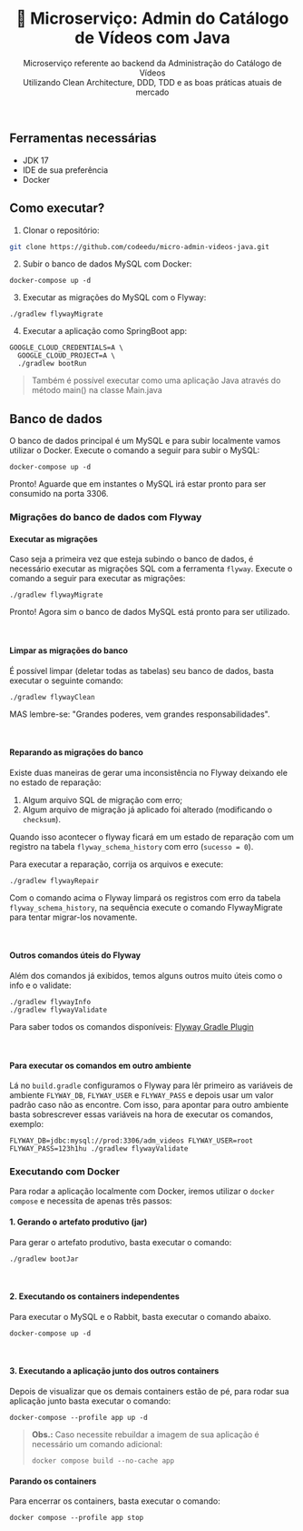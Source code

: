   <h1 align="center">🚀 Microserviço: Admin do Catálogo de Vídeos com Java</h1>
  <p align="center">
    Microserviço referente ao backend da Administração do Catálogo de Vídeos<br />
    Utilizando Clean Architecture, DDD, TDD e as boas práticas atuais de mercado
  </p>
<br />

## Ferramentas necessárias

- JDK 17
- IDE de sua preferência
- Docker

## Como executar?

1. Clonar o repositório:
```sh
git clone https://github.com/codeedu/micro-admin-videos-java.git
```

2. Subir o banco de dados MySQL com Docker:
```shell
docker-compose up -d
```

3. Executar as migrações do MySQL com o Flyway:
```shell
./gradlew flywayMigrate
```

4. Executar a aplicação como SpringBoot app:
```shell
GOOGLE_CLOUD_CREDENTIALS=A \
  GOOGLE_CLOUD_PROJECT=A \
  ./gradlew bootRun
``` 

> Também é possível executar como uma aplicação Java através do
> método main() na classe Main.java
## Banco de dados

O banco de dados principal é um MySQL e para subir localmente vamos utilizar o
Docker. Execute o comando a seguir para subir o MySQL:

```shell
docker-compose up -d
```

Pronto! Aguarde que em instantes o MySQL irá estar pronto para ser consumido
na porta 3306.

### Migrações do banco de dados com Flyway

#### Executar as migrações

Caso seja a primeira vez que esteja subindo o banco de dados, é necessário
executar as migrações SQL com a ferramenta `flyway`.
Execute o comando a seguir para executar as migrações:

```shell
./gradlew flywayMigrate
```

Pronto! Agora sim o banco de dados MySQL está pronto para ser utilizado.

<br/>

#### Limpar as migrações do banco

É possível limpar (deletar todas as tabelas) seu banco de dados, basta
executar o seguinte comando:

```shell
./gradlew flywayClean
```

MAS lembre-se: "Grandes poderes, vem grandes responsabilidades".

<br/>

#### Reparando as migrações do banco

Existe duas maneiras de gerar uma inconsistência no Flyway deixando ele no estado de reparação:

1. Algum arquivo SQL de migração com erro;
2. Algum arquivo de migração já aplicado foi alterado (modificando o `checksum`).

Quando isso acontecer o flyway ficará em um estado de reparação
com um registro na tabela `flyway_schema_history` com erro (`sucesso = 0`).

Para executar a reparação, corrija os arquivos e execute:
```shell
./gradlew flywayRepair
```

Com o comando acima o Flyway limpará os registros com erro da tabela `flyway_schema_history`,
na sequência execute o comando FlywayMigrate para tentar migrar-los novamente.

<br/>

#### Outros comandos úteis do Flyway

Além dos comandos já exibidos, temos alguns outros muito úteis como o info e o validate:

```shell
./gradlew flywayInfo
./gradlew flywayValidate
```

Para saber todos os comandos disponíveis: [Flyway Gradle Plugin](https://flywaydb.org/documentation/usage/gradle/info)

<br/>

#### Para executar os comandos em outro ambiente

Lá no `build.gradle` configuramos o Flyway para lêr primeiro as variáveis de
ambiente `FLYWAY_DB`, `FLYWAY_USER` e `FLYWAY_PASS` e depois usar um valor padrão
caso não as encontre. Com isso, para apontar para outro ambiente basta sobrescrever
essas variáveis na hora de executar os comandos, exemplo:

```shell
FLYWAY_DB=jdbc:mysql://prod:3306/adm_videos FLYWAY_USER=root FLYWAY_PASS=123h1hu ./gradlew flywayValidate
```

### Executando com Docker
Para rodar a aplicação localmente com Docker, iremos utilizar o `docker compose` e necessita de apenas três passos:
<br/>

#### 1. Gerando o artefato produtivo (jar)

Para gerar o artefato produtivo, basta executar o comando:
```
./gradlew bootJar
```
<br/>

#### 2. Executando os containers independentes

Para executar o MySQL e o Rabbit, basta executar o comando abaixo.
```
docker-compose up -d
```
<br/>

#### 3. Executando a aplicação junto dos outros containers

Depois de visualizar que os demais containers estão de pé, para rodar sua aplicação junto basta executar o comando:
```
docker-compose --profile app up -d
```

> **Obs.:** Caso necessite rebuildar a imagem de sua aplicação é necessário um comando adicional:
>```
>docker compose build --no-cache app
>```
#### Parando os containers

Para encerrar os containers, basta executar o comando:
```
docker compose --profile app stop
```